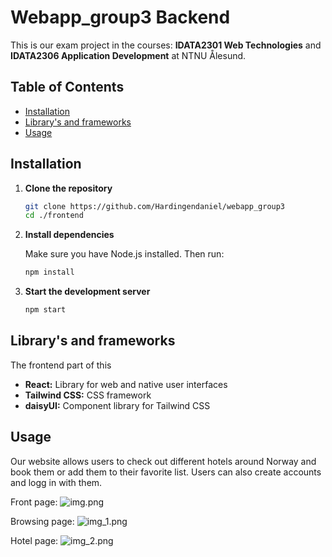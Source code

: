 # Webapp_group3 Backend
This is our exam project in the courses: **IDATA2301 Web Technologies** and
**IDATA2306 Application Development** at NTNU Ålesund.

## Table of Contents

- [Installation](#installation)
- [Library's and frameworks](#Library's-and-frameworks)
- [Usage](#usage)


## Installation

1. **Clone the repository**

   ```bash
   git clone https://github.com/Hardingendaniel/webapp_group3
   cd ./frontend

2. **Install dependencies**

   Make sure you have Node.js installed. Then run:
   ```bash
   npm install
3. **Start the development server**

   ```bash
   npm start

## Library's and frameworks
The frontend part of this
- **React:** Library for web and native user interfaces
- **Tailwind CSS:** CSS framework
- **daisyUI:** Component library for Tailwind CSS

## Usage
Our website allows users to check out different hotels around Norway and book them or add them to their
favorite list. Users can also create accounts and logg in with them.

Front page:
![img.png](./readme_img/img.png)

Browsing page:
![img_1.png](./readme_img/img_1.png)

Hotel page:
![img_2.png](./readme_img/img_2.png)